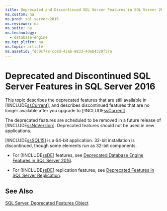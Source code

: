 ```yaml
---
title: Deprecated and Discontinued SQL Server Features in SQL Server 2016
ms.custom: na
ms.prod: sql-server-2016
ms.reviewer: na
ms.suite: na
ms.technology: 
  - database-engine
ms.tgt_pltfrm: na
ms.topic: article
ms.assetid: fdc0c778-cc8d-42ab-8833-4deb4329f37a
---
```

# Deprecated and Discontinued SQL Server Features in SQL Server 2016
  This topic describes the deprecated features that are still available in [!INCLUDE[ssCurrent](../../Token/Other/ssCurrent_md.md)], and describes discontinued features that are no longer available after you upgrade to [!INCLUDE[ssCurrent](../../Token/Other/ssCurrent_md.md)].  
  
 The deprecated features are scheduled to be removed in a future release of [!INCLUDE[ssNoVersion](../../Token/Other/ssNoVersion_md.md)]. Deprecated features should not be used in new applications.  
  
 [!INCLUDE[ssSQL15](../../Token/Other/ssSQL15_md.md)] is a 64\-bit application. 32\-bit installation is discontinued, though some elements run as 32\-bit components.  
  
-   For [!INCLUDE[ssDE](../../Token/Other/ssDE_md.md)] features, see [Deprecated Database Engine Features in SQL Server 2016](../../Topics/TopicNameNotContainA/Deprecated-Database-Engine-Features-in-SQL-Server-2016.md).  
  
-   For [!INCLUDE[ssDE](../../Token/Other/ssDE_md.md)] replication features, see [Deprecated Features in SQL Server Replication](../../Topics/TopicNameNotContainA/Deprecated-Features-in-SQL-Server-Replication.md).  
  
## See Also  
 [SQL Server, Deprecated Features Object](../../Topics/TopicNameNotContainA/SQL-Server,-Deprecated-Features-Object.md)  
  
  